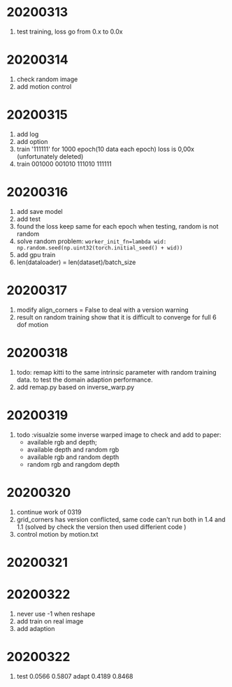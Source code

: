 # 20200313
1. test training, loss go from 0.x to 0.0x

# 20200314
1. check random image
2. add motion control

# 20200315
1. add log
2. add option
3. train '111111' for 1000 epoch(10 data each epoch) loss is 0,00x (unfortunately deleted)
4. train 001000 001010 111010 111111

# 20200316
1. add save model
2. add test
3. found the loss keep same for each epoch when testing, random is not random 
4. solve random problem: `worker_init_fn=lambda wid: np.random.seed(np.uint32(torch.initial_seed() + wid))`
5. add gpu train
6. len(dataloader) = len(dataset)/batch_size
# 20200317
1. modify align_corners = False to deal with a version warning
2. result on random training show that it is difficult to converge for full 6 dof motion

# 20200318
1. todo:  remap kitti to the same intrinsic parameter with random training data. to test the domain 
adaption performance.
2. add remap.py based on inverse_warp.py

# 20200319
1. todo :visualzie some inverse warped image to check and add to paper: 
    * available rgb and depth; 
    * available depth and random rgb
    * available rgb and random depth
    * random rgb and rangdom depth
# 20200320 

1. continue work of 0319
2. grid_corners has version conflicted, same code can't run both in 1.4 and 1.1 (solved by check the version then used
differient code )
3. control motion by motion.txt


# 20200321

# 20200322
1. never use -1 when reshape
2. add train on real image
3. add adaption

# 20200322
1. test 0.0566  0.5807 adapt 0.4189 0.8468
